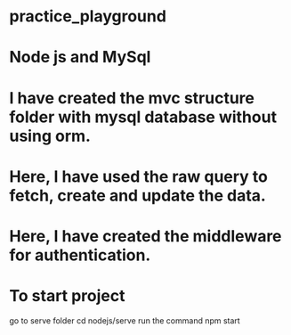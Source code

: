 # practice_playground

# Node js and MySql
# I have created the mvc structure folder with mysql database without using orm.
# Here, I have used the raw query to fetch, create and update the data.
# Here, I have created the middleware for authentication.

# To start project 
go to serve folder 
cd nodejs/serve
run the command 
npm start 
